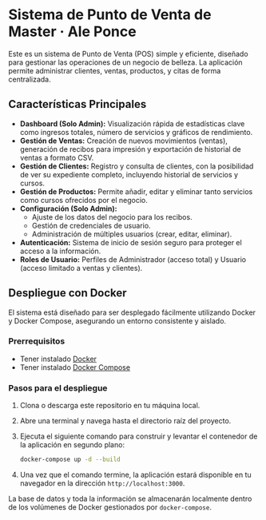 # Sistema de Punto de Venta de Master · Ale Ponce

Este es un sistema de Punto de Venta (POS) simple y eficiente, diseñado para gestionar las operaciones de un negocio de belleza. La aplicación permite administrar clientes, ventas, productos, y citas de forma centralizada.

## Características Principales

- **Dashboard (Solo Admin):** Visualización rápida de estadísticas clave como ingresos totales, número de servicios y gráficos de rendimiento.
- **Gestión de Ventas:** Creación de nuevos movimientos (ventas), generación de recibos para impresión y exportación de historial de ventas a formato CSV.
- **Gestión de Clientes:** Registro y consulta de clientes, con la posibilidad de ver su expediente completo, incluyendo historial de servicios y cursos.
- **Gestión de Productos:** Permite añadir, editar y eliminar tanto servicios como cursos ofrecidos por el negocio.
- **Configuración (Solo Admin):**
  - Ajuste de los datos del negocio para los recibos.
  - Gestión de credenciales de usuario.
  - Administración de múltiples usuarios (crear, editar, eliminar).
- **Autenticación:** Sistema de inicio de sesión seguro para proteger el acceso a la información.
- **Roles de Usuario:** Perfiles de Administrador (acceso total) y Usuario (acceso limitado a ventas y clientes).

## Despliegue con Docker

El sistema está diseñado para ser desplegado fácilmente utilizando Docker y Docker Compose, asegurando un entorno consistente y aislado.

### Prerrequisitos

- Tener instalado [Docker](https://docs.docker.com/get-docker/)
- Tener instalado [Docker Compose](https://docs.docker.com/compose/install/)

### Pasos para el despliegue

1.  Clona o descarga este repositorio en tu máquina local.
2.  Abre una terminal y navega hasta el directorio raíz del proyecto.
3.  Ejecuta el siguiente comando para construir y levantar el contenedor de la aplicación en segundo plano:

    ```bash
    docker-compose up -d --build
    ```

4.  Una vez que el comando termine, la aplicación estará disponible en tu navegador en la dirección `http://localhost:3000`.

La base de datos y toda la información se almacenarán localmente dentro de los volúmenes de Docker gestionados por `docker-compose`.
